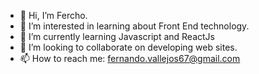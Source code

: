 - 👋 Hi, I’m Fercho.
- 👀 I’m interested in learning about Front End technology.
- 🌱 I’m currently learning Javascript and ReactJs
- 💞️ I’m looking to collaborate on developing web sites.
- 📫 How to reach me: fernando.vallejos67@gmail.com
